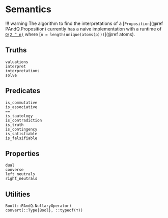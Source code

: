 
# Semantics

!!! warning
    The algorithm to find the interpretations of a [`Proposition`](@ref PAndQ.Proposition)
    currently has a naive implementation with a runtime of
    [`O(2 ^ n)`](https://en.wikipedia.org/wiki/Big_O_notation)
    where [`n = length(unique(atoms(p)))`](@ref atoms).

## Truths

```@docs
valuations
interpret
interpretations
solve
```

## Predicates

```@docs
is_commutative
is_associative
==
is_tautology
is_contradiction
is_truth
is_contingency
is_satisfiable
is_falsifiable
```

## Properties

```@docs
dual
converse
left_neutrals
right_neutrals
```

## Utilities

```@docs
Bool(::PAndQ.NullaryOperator)
convert(::Type{Bool}, ::typeof(⊤))
```
